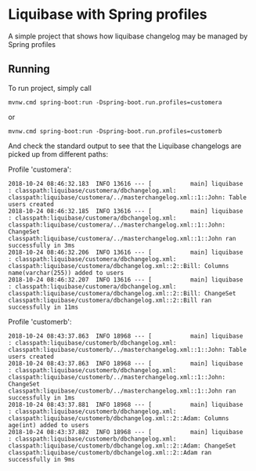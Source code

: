 # Liquibase with Spring profiles

A simple project that shows how liquibase changelog may be managed by Spring profiles

## Running

To run project, simply call

    mvnw.cmd spring-boot:run -Dspring-boot.run.profiles=customera

or

    mvnw.cmd spring-boot:run -Dspring-boot.run.profiles=customerb

And check the standard output to see that the Liquibase changelogs are picked up from different
paths:

Profile 'customera':

    2018-10-24 08:46:32.183  INFO 13616 --- [           main] liquibase                                : classpath:liquibase/customera/dbchangelog.xml: classpath:liquibase/customera/../masterchangelog.xml::1::John: Table users created
    2018-10-24 08:46:32.185  INFO 13616 --- [           main] liquibase                                : classpath:liquibase/customera/dbchangelog.xml: classpath:liquibase/customera/../masterchangelog.xml::1::John: ChangeSet classpath:liquibase/customera/../masterchangelog.xml::1::John ran successfully in 3ms
    2018-10-24 08:46:32.206  INFO 13616 --- [           main] liquibase                                : classpath:liquibase/customera/dbchangelog.xml: classpath:liquibase/customera/dbchangelog.xml::2::Bill: Columns name(varchar(255)) added to users
    2018-10-24 08:46:32.207  INFO 13616 --- [           main] liquibase                                : classpath:liquibase/customera/dbchangelog.xml: classpath:liquibase/customera/dbchangelog.xml::2::Bill: ChangeSet classpath:liquibase/customera/dbchangelog.xml::2::Bill ran successfully in 11ms

Profile 'customerb':

    2018-10-24 08:43:37.863  INFO 18968 --- [           main] liquibase                                : classpath:liquibase/customerb/dbchangelog.xml: classpath:liquibase/customerb/../masterchangelog.xml::1::John: Table users created
    2018-10-24 08:43:37.863  INFO 18968 --- [           main] liquibase                                : classpath:liquibase/customerb/dbchangelog.xml: classpath:liquibase/customerb/../masterchangelog.xml::1::John: ChangeSet classpath:liquibase/customerb/../masterchangelog.xml::1::John ran successfully in 1ms
    2018-10-24 08:43:37.881  INFO 18968 --- [           main] liquibase                                : classpath:liquibase/customerb/dbchangelog.xml: classpath:liquibase/customerb/dbchangelog.xml::2::Adam: Columns age(int) added to users
    2018-10-24 08:43:37.882  INFO 18968 --- [           main] liquibase                                : classpath:liquibase/customerb/dbchangelog.xml: classpath:liquibase/customerb/dbchangelog.xml::2::Adam: ChangeSet classpath:liquibase/customerb/dbchangelog.xml::2::Adam ran successfully in 9ms


